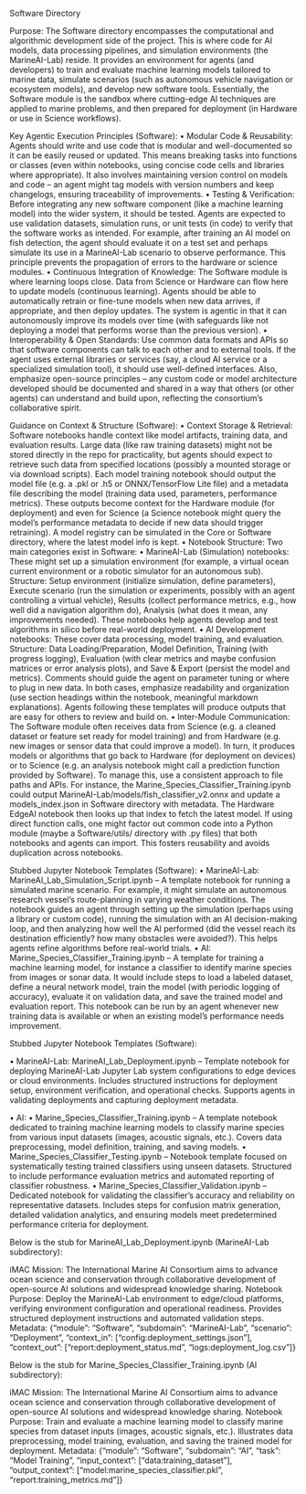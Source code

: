 Software Directory

Purpose: The Software directory encompasses the computational and algorithmic development side of the project. This is where code for AI models, data processing pipelines, and simulation environments (the MarineAI-Lab) reside. It provides an environment for agents (and developers) to train and evaluate machine learning models tailored to marine data, simulate scenarios (such as autonomous vehicle navigation or ecosystem models), and develop new software tools. Essentially, the Software module is the sandbox where cutting-edge AI techniques are applied to marine problems, and then prepared for deployment (in Hardware or use in Science workflows).

Key Agentic Execution Principles (Software):
    •	Modular Code & Reusability: Agents should write and use code that is modular and well-documented so it can be easily reused or updated. This means breaking tasks into functions or classes (even within notebooks, using concise code cells and libraries where appropriate). It also involves maintaining version control on models and code – an agent might tag models with version numbers and keep changelogs, ensuring traceability of improvements.
    •	Testing & Verification: Before integrating any new software component (like a machine learning model) into the wider system, it should be tested. Agents are expected to use validation datasets, simulation runs, or unit tests (in code) to verify that the software works as intended. For example, after training an AI model on fish detection, the agent should evaluate it on a test set and perhaps simulate its use in a MarineAI-Lab scenario to observe performance. This principle prevents the propagation of errors to the hardware or science modules.
    •	Continuous Integration of Knowledge: The Software module is where learning loops close. Data from Science or Hardware can flow here to update models (continuous learning). Agents should be able to automatically retrain or fine-tune models when new data arrives, if appropriate, and then deploy updates. The system is agentic in that it can autonomously improve its models over time (with safeguards like not deploying a model that performs worse than the previous version).
    •	Interoperability & Open Standards: Use common data formats and APIs so that software components can talk to each other and to external tools. If the agent uses external libraries or services (say, a cloud AI service or a specialized simulation tool), it should use well-defined interfaces. Also, emphasize open-source principles – any custom code or model architecture developed should be documented and shared in a way that others (or other agents) can understand and build upon, reflecting the consortium’s collaborative spirit.

Guidance on Context & Structure (Software):
    •	Context Storage & Retrieval: Software notebooks handle context like model artifacts, training data, and evaluation results. Large data (like raw training datasets) might not be stored directly in the repo for practicality, but agents should expect to retrieve such data from specified locations (possibly a mounted storage or via download scripts). Each model training notebook should output the model file (e.g. a .pkl or .h5 or ONNX/TensorFlow Lite file) and a metadata file describing the model (training data used, parameters, performance metrics). These outputs become context for the Hardware module (for deployment) and even for Science (a Science notebook might query the model’s performance metadata to decide if new data should trigger retraining). A model registry can be simulated in the Core or Software directory, where the latest model info is kept.
    •	Notebook Structure: Two main categories exist in Software:
    •	MarineAI-Lab (Simulation) notebooks: These might set up a simulation environment (for example, a virtual ocean current environment or a robotic simulator for an autonomous sub). Structure: Setup environment (initialize simulation, define parameters), Execute scenario (run the simulation or experiments, possibly with an agent controlling a virtual vehicle), Results (collect performance metrics, e.g., how well did a navigation algorithm do), Analysis (what does it mean, any improvements needed). These notebooks help agents develop and test algorithms in silico before real-world deployment.
    •	AI Development notebooks: These cover data processing, model training, and evaluation. Structure: Data Loading/Preparation, Model Definition, Training (with progress logging), Evaluation (with clear metrics and maybe confusion matrices or error analysis plots), and Save & Export (persist the model and metrics). Comments should guide the agent on parameter tuning or where to plug in new data.
In both cases, emphasize readability and organization (use section headings within the notebook, meaningful markdown explanations). Agents following these templates will produce outputs that are easy for others to review and build on.
    •	Inter-Module Communication: The Software module often receives data from Science (e.g. a cleaned dataset or feature set ready for model training) and from Hardware (e.g. new images or sensor data that could improve a model). In turn, it produces models or algorithms that go back to Hardware (for deployment on devices) or to Science (e.g. an analysis notebook might call a prediction function provided by Software). To manage this, use a consistent approach to file paths and APIs. For instance, the Marine_Species_Classifier_Training.ipynb could output MarineAI-Lab/models/fish_classifier_v2.onnx and update a models_index.json in Software directory with metadata. The Hardware EdgeAI notebook then looks up that index to fetch the latest model. If using direct function calls, one might factor out common code into a Python module (maybe a Software/utils/ directory with .py files) that both notebooks and agents can import. This fosters reusability and avoids duplication across notebooks.

Stubbed Jupyter Notebook Templates (Software):
    •	MarineAI-Lab: MarineAI_Lab_Simulation_Script.ipynb – A template notebook for running a simulated marine scenario. For example, it might simulate an autonomous research vessel’s route-planning in varying weather conditions. The notebook guides an agent through setting up the simulation (perhaps using a library or custom code), running the simulation with an AI decision-making loop, and then analyzing how well the AI performed (did the vessel reach its destination efficiently? how many obstacles were avoided?). This helps agents refine algorithms before real-world trials.
    •	AI: Marine_Species_Classifier_Training.ipynb – A template for training a machine learning model, for instance a classifier to identify marine species from images or sonar data. It would include steps to load a labeled dataset, define a neural network model, train the model (with periodic logging of accuracy), evaluate it on validation data, and save the trained model and evaluation report. This notebook can be run by an agent whenever new training data is available or when an existing model’s performance needs improvement.

Stubbed Jupyter Notebook Templates (Software):

• MarineAI-Lab: MarineAI_Lab_Deployment.ipynb – Template notebook for deploying MarineAI-Lab Jupyter Lab system configurations to edge devices or cloud environments. Includes structured instructions for deployment setup, environment verification, and operational checks. Supports agents in validating deployments and capturing deployment metadata.

• AI:
	•	Marine_Species_Classifier_Training.ipynb – A template notebook dedicated to training machine learning models to classify marine species from various input datasets (images, acoustic signals, etc.). Covers data preprocessing, model definition, training, and saving models.
	•	Marine_Species_Classifier_Testing.ipynb – Notebook template focused on systematically testing trained classifiers using unseen datasets. Structured to include performance evaluation metrics and automated reporting of classifier robustness.
	•	Marine_Species_Classifier_Validation.ipynb – Dedicated notebook for validating the classifier’s accuracy and reliability on representative datasets. Includes steps for confusion matrix generation, detailed validation analytics, and ensuring models meet predetermined performance criteria for deployment.

Below is the stub for MarineAI_Lab_Deployment.ipynb (MarineAI-Lab subdirectory):

iMAC Mission: The International Marine AI Consortium aims to advance ocean science and conservation through collaborative development of open-source AI solutions and widespread knowledge sharing.
Notebook Purpose: Deploy the MarineAI-Lab environment to edge/cloud platforms, verifying environment configuration and operational readiness. Provides structured deployment instructions and automated validation steps.
Metadata: {“module”: “Software”, “subdomain”: “MarineAI-Lab”, “scenario”: “Deployment”, “context_in”: [“config:deployment_settings.json”], “context_out”: [“report:deployment_status.md”, “logs:deployment_log.csv”]}

Below is the stub for Marine_Species_Classifier_Training.ipynb (AI subdirectory):

iMAC Mission: The International Marine AI Consortium aims to advance ocean science and conservation through collaborative development of open-source AI solutions and widespread knowledge sharing.
Notebook Purpose: Train and evaluate a machine learning model to classify marine species from dataset inputs (images, acoustic signals, etc.). Illustrates data preprocessing, model training, evaluation, and saving the trained model for deployment.
Metadata: {“module”: “Software”, “subdomain”: “AI”, “task”: “Model Training”, “input_context”: [“data:training_dataset”], “output_context”: [“model:marine_species_classifier.pkl”, “report:training_metrics.md”]}